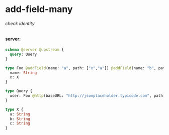 # add-field-many

###### check identity

#### server:

```graphql
schema @server @upstream {
  query: Query
}

type Foo @addField(name: "a", path: ["x","a"]) @addField(name: "b", path: ["x","b"]) @addField(name: "c", path: ["x","c"]) {
  name: String
  x: X
}

type Query {
  user: Foo @http(baseURL: "http://jsonplaceholder.typicode.com", path: "/users/1")
}

type X {
  a: String
  b: String
  c: String
}
```
